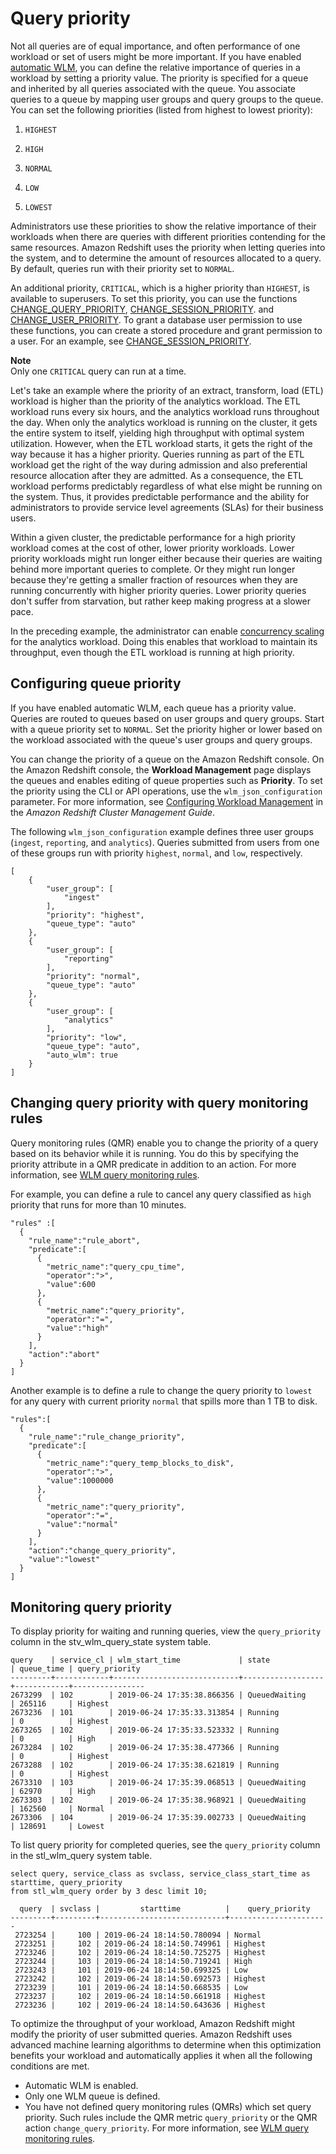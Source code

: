 # Query priority<a name="query-priority"></a>

Not all queries are of equal importance, and often performance of one workload or set of users might be more important\. If you have enabled [automatic WLM](automatic-wlm.md), you can define the relative importance of queries in a workload by setting a priority value\. The priority is specified for a queue and inherited by all queries associated with the queue\. You associate queries to a queue by mapping user groups and query groups to the queue\. You can set the following priorities \(listed from highest to lowest priority\):

1. `HIGHEST`

1. `HIGH`

1. `NORMAL`

1. `LOW`

1. `LOWEST`

Administrators use these priorities to show the relative importance of their workloads when there are queries with different priorities contending for the same resources\. Amazon Redshift uses the priority when letting queries into the system, and to determine the amount of resources allocated to a query\. By default, queries run with their priority set to `NORMAL`\. 

An additional priority, `CRITICAL`, which is a higher priority than `HIGHEST`, is available to superusers\. To set this priority, you can use the functions [CHANGE\_QUERY\_PRIORITY](r_CHANGE_QUERY_PRIORITY.md), [CHANGE\_SESSION\_PRIORITY](r_CHANGE_SESSION_PRIORITY.md)\. and [CHANGE\_USER\_PRIORITY](r_CHANGE_USER_PRIORITY.md)\. To grant a database user permission to use these functions, you can create a stored procedure and grant permission to a user\. For an example, see [CHANGE\_SESSION\_PRIORITY](r_CHANGE_SESSION_PRIORITY.md)\. 

**Note**  
Only one `CRITICAL` query can run at a time\.

Let's take an example where the priority of an extract, transform, load \(ETL\) workload is higher than the priority of the analytics workload\. The ETL workload runs every six hours, and the analytics workload runs throughout the day\. When only the analytics workload is running on the cluster, it gets the entire system to itself, yielding high throughput with optimal system utilization\. However, when the ETL workload starts, it gets the right of the way because it has a higher priority\. Queries running as part of the ETL workload get the right of the way during admission and also preferential resource allocation after they are admitted\. As a consequence, the ETL workload performs predictably regardless of what else might be running on the system\. Thus, it provides predictable performance and the ability for administrators to provide service level agreements \(SLAs\) for their business users\. 

Within a given cluster, the predictable performance for a high priority workload comes at the cost of other, lower priority workloads\. Lower priority workloads might run longer either because their queries are waiting behind more important queries to complete\. Or they might run longer because they're getting a smaller fraction of resources when they are running concurrently with higher priority queries\. Lower priority queries don't suffer from starvation, but rather keep making progress at a slower pace\.

In the preceding example, the administrator can enable [concurrency scaling](concurrency-scaling.md) for the analytics workload\. Doing this enables that workload to maintain its throughput, even though the ETL workload is running at high priority\. 

## Configuring queue priority<a name="concurrency-scaling-queues"></a>

If you have enabled automatic WLM, each queue has a priority value\. Queries are routed to queues based on user groups and query groups\. Start with a queue priority set to `NORMAL`\. Set the priority higher or lower based on the workload associated with the queue's user groups and query groups\. 

You can change the priority of a queue on the Amazon Redshift console\. On the Amazon Redshift console, the **Workload Management** page displays the queues and enables editing of queue properties such as **Priority**\. To set the priority using the CLI or API operations, use the `wlm_json_configuration` parameter\. For more information, see [Configuring Workload Management](https://docs.aws.amazon.com/redshift/latest/mgmt/workload-mgmt-config.html) in the *Amazon Redshift Cluster Management Guide*\.

The following `wlm_json_configuration` example defines three user groups \(`ingest`, `reporting`, and `analytics`\)\. Queries submitted from users from one of these groups run with priority `highest`, `normal`, and `low`, respectively\.

```
[
    {
        "user_group": [
            "ingest"
        ],
        "priority": "highest",
        "queue_type": "auto"
    },
    {
        "user_group": [
            "reporting"
        ],
        "priority": "normal",
        "queue_type": "auto"
    },
    {
        "user_group": [
            "analytics"
        ],
        "priority": "low",
        "queue_type": "auto",
        "auto_wlm": true
    }
]
```

## Changing query priority with query monitoring rules<a name="query-priority-qmr"></a>

Query monitoring rules \(QMR\) enable you to change the priority of a query based on its behavior while it is running\. You do this by specifying the priority attribute in a QMR predicate in addition to an action\. For more information, see [WLM query monitoring rules](cm-c-wlm-query-monitoring-rules.md)\. 

For example, you can define a rule to cancel any query classified as `high` priority that runs for more than 10 minutes\.

```
"rules" :[
  {
    "rule_name":"rule_abort",
    "predicate":[
      {
        "metric_name":"query_cpu_time",
        "operator":">",
        "value":600
      },
      {
        "metric_name":"query_priority",
        "operator":"=",
        "value":"high"
      }
    ],
    "action":"abort"
  }
]
```

Another example is to define a rule to change the query priority to `lowest` for any query with current priority `normal` that spills more than 1 TB to disk\. 

```
"rules":[
  {
    "rule_name":"rule_change_priority",
    "predicate":[
      {
        "metric_name":"query_temp_blocks_to_disk",
        "operator":">",
        "value":1000000
      },
      {
        "metric_name":"query_priority",
        "operator":"=",
        "value":"normal"
      }
    ],
    "action":"change_query_priority",
    "value":"lowest"
  }
]
```

## Monitoring query priority<a name="query-priority-monitoring"></a>

To display priority for waiting and running queries, view the `query_priority` column in the stv\_wlm\_query\_state system table\.

```
query    | service_cl | wlm_start_time             | state            | queue_time | query_priority
---------+------------+----------------------------+------------------+------------+----------------
2673299  | 102        | 2019-06-24 17:35:38.866356 | QueuedWaiting    | 265116     | Highest
2673236  | 101        | 2019-06-24 17:35:33.313854 | Running          | 0          | Highest
2673265  | 102        | 2019-06-24 17:35:33.523332 | Running          | 0          | High
2673284  | 102        | 2019-06-24 17:35:38.477366 | Running          | 0          | Highest
2673288  | 102        | 2019-06-24 17:35:38.621819 | Running          | 0          | Highest
2673310  | 103        | 2019-06-24 17:35:39.068513 | QueuedWaiting    | 62970      | High
2673303  | 102        | 2019-06-24 17:35:38.968921 | QueuedWaiting    | 162560     | Normal
2673306  | 104        | 2019-06-24 17:35:39.002733 | QueuedWaiting    | 128691     | Lowest
```

To list query priority for completed queries, see the `query_priority` column in the stl\_wlm\_query system table\.

```
select query, service_class as svclass, service_class_start_time as starttime, query_priority 
from stl_wlm_query order by 3 desc limit 10;
```

```
  query  | svclass |         starttime          |    query_priority
---------+---------+----------------------------+----------------------
 2723254 |     100 | 2019-06-24 18:14:50.780094 | Normal
 2723251 |     102 | 2019-06-24 18:14:50.749961 | Highest  
 2723246 |     102 | 2019-06-24 18:14:50.725275 | Highest
 2723244 |     103 | 2019-06-24 18:14:50.719241 | High
 2723243 |     101 | 2019-06-24 18:14:50.699325 | Low
 2723242 |     102 | 2019-06-24 18:14:50.692573 | Highest
 2723239 |     101 | 2019-06-24 18:14:50.668535 | Low
 2723237 |     102 | 2019-06-24 18:14:50.661918 | Highest
 2723236 |     102 | 2019-06-24 18:14:50.643636 | Highest
```

To optimize the throughput of your workload, Amazon Redshift might modify the priority of user submitted queries\. Amazon Redshift uses advanced machine learning algorithms to determine when this optimization benefits your workload and automatically applies it when all the following conditions are met\. 
+ Automatic WLM is enabled\.
+ Only one WLM queue is defined\.
+ You have not defined query monitoring rules \(QMRs\) which set query priority\. Such rules include the QMR metric `query_priority` or the QMR action `change_query_priority`\. For more information, see [WLM query monitoring rules](cm-c-wlm-query-monitoring-rules.md)\. 